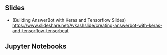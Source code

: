 ## Slides

- (Building AnswerBot with Keras and Tensorflow Slides) https://www.slideshare.net/Avkashslide/creating-answerbot-with-keras-and-tensorflow-tensorbeat


## Jupyter Notebooks

